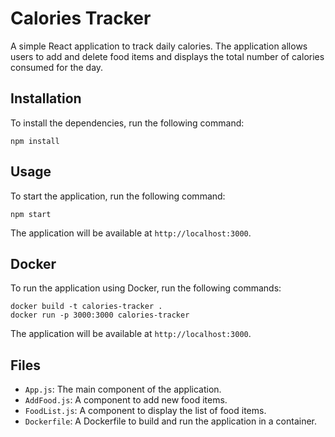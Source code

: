 # Calories Tracker

A simple React application to track daily calories. The application allows users to add and delete food items and displays the total number of calories consumed for the day.

## Installation

To install the dependencies, run the following command:

```
npm install
```

## Usage

To start the application, run the following command:

```
npm start
```

The application will be available at `http://localhost:3000`.

## Docker

To run the application using Docker, run the following commands:

```
docker build -t calories-tracker .
docker run -p 3000:3000 calories-tracker
```

The application will be available at `http://localhost:3000`.

## Files

- `App.js`: The main component of the application.
- `AddFood.js`: A component to add new food items.
- `FoodList.js`: A component to display the list of food items.
- `Dockerfile`: A Dockerfile to build and run the application in a container.